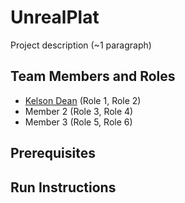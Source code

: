 # UnrealPlat

Project description (~1 paragraph)

## Team Members and Roles

* [Kelson Dean](https://github.com/Spottedl/CIS350-HW2-Dean) (Role 1, Role 2)
* Member 2 (Role 3, Role 4)
* Member 3 (Role 5, Role 6)

## Prerequisites

## Run Instructions
